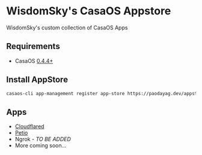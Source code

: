 # WisdomSky's CasaOS Appstore

WisdomSky's custom collection of CasaOS Apps

## Requirements

* CasaOS [0.4.4+](https://blog.casaos.io/blog/23.html)

## Install AppStore

```bash
casaos-cli app-management register app-store https://paodayag.dev/appstore.zip
```

## Apps

* [Cloudflared](https://hub.docker.com/r/wisdomsky/casaos-cloudflared/)
* [Petio](https://docs.petio.tv/install-guides/docker)
* Ngrok - _TO BE ADDED_
* More coming soon...